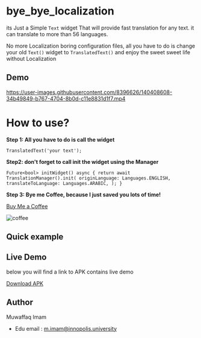 # bye_bye_localization
its Just a Simple `Text` widget That will provide fast translation for any text. it can translate to more than 56 languages.

No more Localization boring configuration files, all you have to do is change your old `Text()` widget to `TranslatedText()` and enjoy the sweet sweet life without Localization
 
## Demo

https://user-images.githubusercontent.com/8396626/140408608-34b49849-b767-4704-8b0d-c11e8831d1f7.mp4


# How to use?
**Step 1: All you have to do is call the widget**

`TranslatedText('your text');`

 **Step2: don't forget to call init the widget using the Manager**

 ` Future<bool> initWidget() async {
    return await TranslationManager().init(
      originLanguage: Languages.ENGLISH,
      translateToLanguage: Languages.ARABIC,
    );
  } 
`

**Step 3: Bye me Coffee, because I just saved you lots of time!**

[Buy Me a Coffee](https://bit.ly/3bHVfGH)

![coffee](https://user-images.githubusercontent.com/8396626/140408636-4b91040e-5d89-41e0-9fe4-0e814a142c62.png)

## Quick example



## Live Demo
below you will find a link to APK contains live demo 

[Download APK](https://www.dropbox.com/s/3o6t4f9mxnf94hu/bye%20bye%20localization.apk?dl=0)

## Author 
Muwaffaq Imam
- Edu email : m.imam@innopolis.university	
